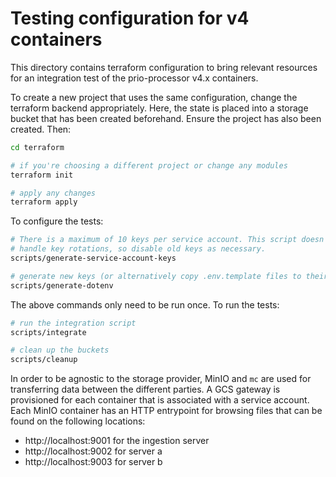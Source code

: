 # Testing configuration for v4 containers

This directory contains terraform configuration to bring relevant resources for
an integration test of the prio-processor v4.x containers.

To create a new project that uses the same configuration, change the terraform
backend appropriately. Here, the state is placed into a storage bucket that has
been created beforehand. Ensure the project has also been created. Then:

```bash
cd terraform

# if you're choosing a different project or change any modules
terraform init

# apply any changes
terraform apply
```

To configure the tests:

```bash
# There is a maximum of 10 keys per service account. This script doesn't
# handle key rotations, so disable old keys as necessary.
scripts/generate-service-account-keys

# generate new keys (or alternatively copy .env.template files to their .env locations)
scripts/generate-dotenv
```

The above commands only need to be run once. To run the tests:

```bash
# run the integration script
scripts/integrate

# clean up the buckets
scripts/cleanup
```

In order to be agnostic to the storage provider, MinIO and `mc` are used for
transferring data between the different parties. A GCS gateway is provisioned
for each container that is associated with a service account. Each MinIO
container has an HTTP entrypoint for browsing files that can be found on the
following locations:

- http://localhost:9001 for the ingestion server
- http://localhost:9002 for server a
- http://localhost:9003 for server b
